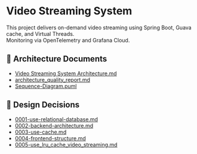 # Video Streaming System

This project delivers on-demand video streaming using Spring Boot, Guava cache, and Virtual Threads.  
Monitoring via OpenTelemetry and Grafana Cloud.

## 📄 Architecture Documents

- [Video Streaming System Architecture.md](Video%20Streaming%20System%20Architecture.md)
- [architecture_quality_report.md](architecture_quality_report_2025-07-05.md)
- [Sequence-Diagram.puml](Sequence-Diagram.md)


## 📝 Design Decisions

- [0001-use-relational-database.md](adr/0001-use-relational-database.md)
- [0002-backend-architecture.md](adr/0002-backend-architecture.md)
- [0003-use-cache.md](adr/0003-use-cache.md)
- [0004-frontend-structure.md](adr/0004-frontend-structure.md)
- [0005-use_lru_cache_video_streaming.md](adr/0005-use_lru_cache_video_streaming.md)
